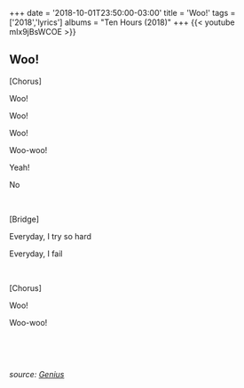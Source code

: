 +++
date = '2018-10-01T23:50:00-03:00'
title = 'Woo!'
tags = ['2018','lyrics']
albums = "Ten Hours (2018)"
+++
{{< youtube mIx9jBsWCOE >}}

## Woo!

[Chorus]

Woo!

Woo!

Woo!

Woo-woo!

Yeah!

No



&nbsp;

[Bridge]

Everyday, I try so hard

Everyday, I fail


&nbsp;

[Chorus]

Woo!

Woo-woo!

&nbsp;

&nbsp;

_source: [Genius](https://genius.com/artists/First-of-october)_
